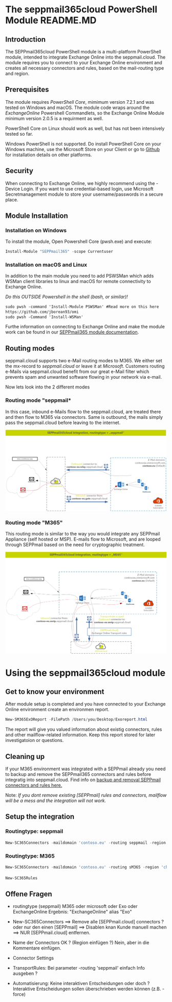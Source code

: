 # The seppmail365cloud PowerShell Module README.MD

## Introduction

The SEPPmail365cloud PowerShell module is a multi-platform PowerShell module, intended to integrate Exchange Online into the seppmail.cloud.
The module requires you to connect to your Exchange Online environment and creates all necessary connectors and rules, based on the mail-routing type and region.

## Prerequisites

The module requires *PowerShell Core*, mimimum version 7.2.1 and was tested on Windows and macOS. The module code wraps around the *ExchangeOnline* Powershell Commandlets, so the Exchange Online Module minimum version 2.0.5 is a requirment as well.

PowerShell Core on Linux should work as well, but has not been intensively tested so far.

Windows PowerShell is not supported. Do install PowerShell Core on your Windows machine, use the Microsoft Store on your Client or go to [Github](https://github.com/powershell/powershell) for installation details on other platforms.

## Security

When connecting to Exchange Online, we highly recommend using the -Device Login. If you want to use credential-based login, use Microsoft Secretmanagement module to store your username/passwords in a secure place.

## Module Installation

### Installation on Windows

To install the module, Open Powershell Core (pwsh.exe) and execute:

```powershell
Install-Module "SEPPmail365" -scope Currentuser
```

### Installation on macOS and Linux

In addition to the main module you need to add PSWSMan which adds WSMan client libraries to linux and macOS for remote connectivity to Exchange Online.

*Do this OUTSIDE Powershell in the shell (bash, or similar)!*

```shell
sudo pwsh -command 'Install-Module PSWSMan' #Read more on this here https://github.com/jborean93/omi
sudo pwsh -Command 'Install-WSMan'
```

Furthe information on connecting to Exchange Online and make the module work can be found in our [SEPPmail365 module documentation](https://github.com/seppmail/SEPPmail365#module-installation).

## Routing modes

seppmail.cloud supports two e-Mail routing modes to M365. We either set the mx-record to *seppmail.cloud* or leave it at *Microsoft*. Customers routing e-Mails via seppmail.cloud benefit from our great e-Mail filter which prevents spam and unwanted software flowing in your network via e-mail.

Now lets look into the 2 different modes

### Routing mode "seppmail*

In this case, inbound e-Mails flow to the seppmail.cloud, are treated there and then flow to M365 via connectors. Same is outbound, the mails simply pass the seppmail.cloud before leaving to the internet.

![seppmail](./Visuals/seppmail365cloud-visuals-seppmail.png)

### Routing mode "M365"

This routing mode is similar to the way you would integrate any SEPPmail Appliance (self hosted or MSP). E-mails flow to Microsoft, and are looped through SEPPmail based on the need for cryptographic treatment.

![M365](./Visuals/seppmail365cloud-visuals-M365.png)


# Using the seppmail365cloud module

## Get to know your environment

After module setup is completed and you have connected to your Exchange Online environment create an environmen report.

```powershell
New-SM365ExOReport -FilePath /Users/you/Desktop/Exoreport.html
```

The report will give you valued information about existig connectors, rules and other mailflow-related information. Keep this report stored for later investigatoion or questions.

## Cleaning up

If your M365 environment was integrated with a SEPPmail already you need to backup and remove the SEPPmail365 connectors and rules before integratig into seppmail.cloud. Find info on [backup and removal SEPPmail connectors and rules here.](https://github.com/seppmail/SEPPmail365#cleanup-environment)

Note: *If you dont remove existing \[SEPPmail\] rules and connectors, mailflow will be a mess and the integration will not work.*

## Setup the integration


### Routingtype: seppmail

```powershell
New-SC365Connectors -maildomain 'contoso.eu' -routing seppmail -region 'ch'
```



### Routingtype: M365

```powershell
New-SC365Connectors -maildomain 'contoso.eu' -routing sM365 -region 'ch'

New-SC365Rules
```



## Offene Fragen

  - routingtype  (seppmail) M365 oder microsoft oder Exo oder ExchangeOnline
  Ergebnis: "ExchangeOnline" alias "Exo"
  - New-SC365Connectors ==> Remove alle [SEPPmail.cloud] connectors ? oder nur den einen
   [SEPPmail] ==> Disablen knan Kunde manuell machen ==> NUR [SEPPmail.cloud] entfernen.
   
- Name der Connectors OK ? (Region einfügen ?)
Nein, aber in die Kommentare einfügen.

- Connector Settings

- TransportRules: Bei parameter -routing 'seppmail' einfach Info ausgeben ?

- Automatisierung: Keine interaktiven Entscheidungen oder doch ?
Interaktive Entscheidungen sollen überschrieben werden können (z.B. -force)

